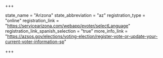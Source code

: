+++

state_name = "Arizona"
state_abbreviation = "az"
registration_type = "online"
registration_link = "https://servicearizona.com/webapp/evoter/selectLanguage"
registration_link_spanish_selection = "true"
more_info_link = "https://azsos.gov/elections/voting-election/register-vote-or-update-your-current-voter-information-sp"

+++